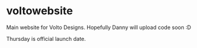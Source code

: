 # voltowebsite
Main website for Volto Designs.
Hopefully Danny will upload code soon :D

Thursday is official launch date.

